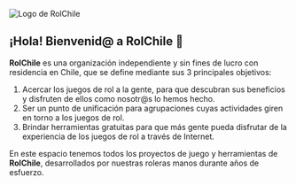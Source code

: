 ![Logo de RolChile](https://myoctocat.com/assets/images/base-octocat.svg)

## ¡Hola! Bienvenid@ a RolChile 👋

**RolChile** es una organización independiente y sin fines de lucro con residencia en Chile, que se define mediante sus 3 principales objetivos:

1. Acercar los juegos de rol a la gente, para que descubran sus beneficios y disfruten de ellos como nosotr@s lo hemos hecho.
2. Ser un punto de unificación para agrupaciones cuyas actividades giren en torno a los juegos de rol.
3. Brindar herramientas gratuitas para que más gente pueda disfrutar de la experiencia de los juegos de rol a través de Internet.

En este espacio tenemos todos los proyectos de juego y herramientas de **RolChile**, desarrollados por nuestras roleras manos durante años de esfuerzo.

<!--

**Here are some ideas to get you started:**

🙋‍♀️ A short introduction - what is your organization all about?
🌈 Contribution guidelines - how can the community get involved?
👩‍💻 Useful resources - where can the community find your docs? Is there anything else the community should know?
🍿 Fun facts - what does your team eat for breakfast?
🧙 Remember, you can do mighty things with the power of [Markdown](https://docs.github.com/github/writing-on-github/getting-started-with-writing-and-formatting-on-github/basic-writing-and-formatting-syntax)
-->

